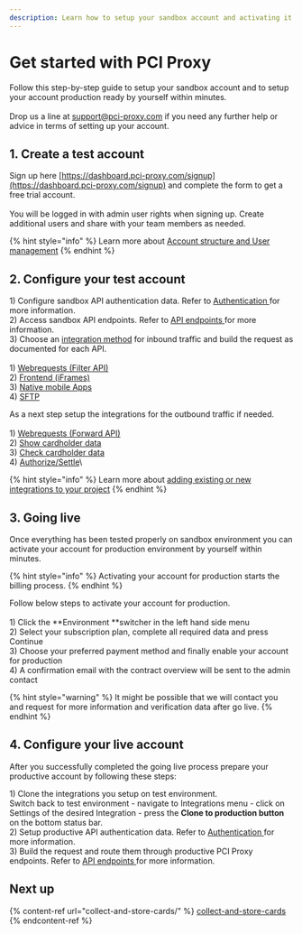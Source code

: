 ```yaml
---
description: Learn how to setup your sandbox account and activating it for production.
---
```


# Get started with PCI Proxy

Follow this step-by-step guide to setup your sandbox account and to setup your account production ready by yourself within minutes. \
\
Drop us a line at [support@pci-proxy.com](mailto:support@pci-proxy.com) if you need any further help or advice in terms of setting up your account. 

## 1. Create a test account

Sign up here [https://dashboard.pci-proxy.com/signup](https://dashboard.pci-proxy.com/signup) and complete the form to get a free trial account. \
\
You will be logged in with admin user rights when signing up. Create additional users and share with your team members as needed. 

{% hint style="info" %}
Learn more about [Account structure and User management](guides/pci-proxy-dashboard/account-structure-user-management.md)
{% endhint %}

## 2. Configure your test account 

1\) Configure sandbox API authentication data. Refer to [Authentication ](guides/pci-proxy-dashboard/api-authentication-data.md)for more information. \
2\) Access sandbox API endpoints. Refer to [API endpoints](guides/pci-proxy-dashboard/api-endpoints.md)[ ](guides/pci-proxy-dashboard/api-authentication-data.md)for more information. \
3\) Choose an [integration method](collect-and-store-cards/) for inbound traffic and build the request as documented for each API.\
\
1\) [Webrequests (Filter API)](collect-and-store-cards/filter-payloads/)\
2\) [Frontend (iFrames)](collect-and-store-cards/capture-iframes/)\
3\) [Native mobile Apps](collect-and-store-cards/vault-alias-gateway.md)\
4\) [SFTP](collect-and-store-cards/secure-file-transfer-sftp.md)

As a next step setup the integrations for the outbound traffic if needed.\
\
1\) [Webrequests (Forward API)](use-stored-cards/forward/)\
2\) [Show cardholder data](use-stored-cards/show.md)\
3\) [Check cardholder data](use-stored-cards/check.md)\
4\) [Authorize/Settle](use-stored-cards/authorize-settle/)\


{% hint style="info" %}
Learn more about [adding existing or new integrations to your project](guides/pci-proxy-dashboard/add-integrations.md)
{% endhint %}

## 3. Going live

Once everything has been tested properly on sandbox environment you can activate your account for production environment by yourself within minutes. 

{% hint style="info" %}
Activating your account for production starts the billing process. 
{% endhint %}

Follow below steps to activate your account for production.\
\
1\) Click the **Environment **switcher in the left hand side menu\
2\) Select your subscription plan, complete all required data and press Continue\
3\) Choose your preferred payment method and finally enable your account for production\
4\) A confirmation email with the contract overview will be sent to the admin contact

{% hint style="warning" %}
It might be possible that we will contact you and request for more information and verification data after go live. 
{% endhint %}

## 4. Configure your live account

After you successfully completed the going live process prepare your productive account by following these steps:

1\) Clone the integrations you setup on test environment. \
Switch back to test environment - navigate to Integrations menu - click on Settings of the desired Integration - press the **Clone to production button** on the bottom status bar. \
2\) Setup productive API authentication data. Refer to [Authentication ](guides/pci-proxy-dashboard/api-authentication-data.md)for more information. \
3\) Build the request and route them through productive PCI Proxy endpoints. Refer to [API endpoints](guides/pci-proxy-dashboard/api-endpoints.md)[ ](guides/pci-proxy-dashboard/api-authentication-data.md)for more information. 

## Next up

{% content-ref url="collect-and-store-cards/" %}
[collect-and-store-cards](collect-and-store-cards/)
{% endcontent-ref %}

